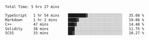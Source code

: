 <!--START_SECTION:waka-->

```txt
Total Time: 5 hrs 27 mins

TypeScript   1 hr 54 mins    ████████▓░░░░░░░░░░░░░░░░   35.08 %
Markdown     1 hr 2 mins     ████▓░░░░░░░░░░░░░░░░░░░░   19.06 %
C++          47 mins         ███▓░░░░░░░░░░░░░░░░░░░░░   14.48 %
Solidity     38 mins         ███░░░░░░░░░░░░░░░░░░░░░░   11.75 %
SCSS         33 mins         ██▓░░░░░░░░░░░░░░░░░░░░░░   10.27 %
```

<!--END_SECTION:waka-->
